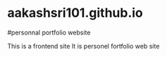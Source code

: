 # aakashsri101.github.io
#personnal portfolio website 

This is a frontend site 
It is personel fortfolio web site

